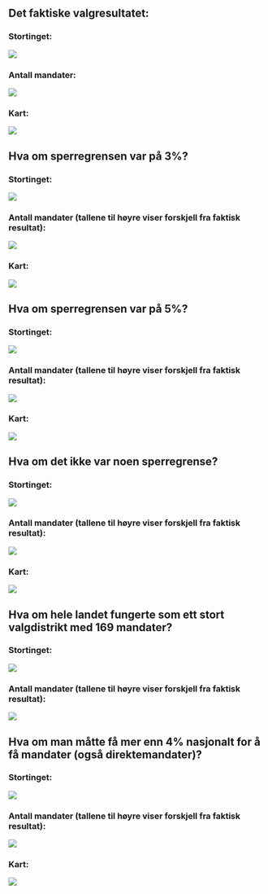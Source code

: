 ## Det faktiske valgresultatet:
### Stortinget:
![](actual.png)
### Antall mandater:
![](actual-seats.png)
### Kart:
![](country.png)

## Hva om sperregrensen var på 3%?
### Stortinget:
![](sperre3.png)
### Antall mandater (tallene til høyre viser forskjell fra faktisk resultat):
![](sperre3-seter.png)
### Kart:
![](sperre3-country.png)

## Hva om sperregrensen var på 5%?
### Stortinget:
![](sperre5.png)
### Antall mandater (tallene til høyre viser forskjell fra faktisk resultat):
![](sperre5-seter.png)
### Kart:
![](sperre5-country.png)

## Hva om det ikke var noen sperregrense?
### Stortinget:
![](sperre0.png)
### Antall mandater (tallene til høyre viser forskjell fra faktisk resultat):
![](sperre0-seter.png)
### Kart:
![](sperre0-country.png)

## Hva om hele landet fungerte som ett stort valgdistrikt med 169 mandater?
### Stortinget:
![](ett_distrikt.png)
### Antall mandater (tallene til høyre viser forskjell fra faktisk resultat):
![](ett_distrikt-seter.png)

## Hva om man måtte få mer enn 4% nasjonalt for å få mandater (også direktemandater)?
### Stortinget:
![](abs4.png)
### Antall mandater (tallene til høyre viser forskjell fra faktisk resultat):
![](abs4-seats.png)
### Kart:
![](abs4-country.png)